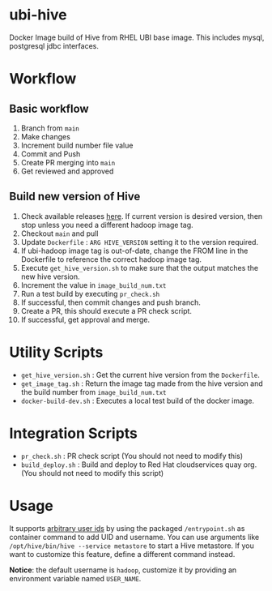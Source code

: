 # ubi-hive

Docker Image build of Hive from RHEL UBI base image. This includes mysql, postgresql jdbc interfaces.

# Workflow

## Basic workflow

1. Branch from `main`
2. Make changes
3. Increment build number file value
4. Commit and Push
5. Create PR merging into `main`
6. Get reviewed and approved

## Build new version of Hive

1. Check available releases [here](https://downloads.apache.org/hive/). If current version is desired version, then stop unless you need a different hadoop image tag.
2. Checkout `main` and pull
3. Update `Dockerfile` : `ARG HIVE_VERSION` setting it to the version required.
4. If ubi-hadoop image tag is out-of-date, change the FROM line in the Dockerfile to reference the correct hadoop image tag.
5. Execute `get_hive_version.sh` to make sure that the output matches the new hive version.
6. Increment the value in `image_build_num.txt`
7. Run a test build by executing `pr_check.sh`
8. If successful, then commit changes and push branch.
9. Create a PR, this should execute a PR check script.
10. If successful, get approval and merge.

# Utility Scripts

* `get_hive_version.sh` : Get the current hive version from the `Dockerfile`.
* `get_image_tag.sh` : Return the image tag made from the hive version and the build number from `image_build_num.txt`
* `docker-build-dev.sh` : Executes a local test build of the docker image.

# Integration Scripts

* `pr_check.sh` : PR check script (You should not need to modify this)
* `build_deploy.sh` : Build and deploy to Red Hat cloudservices quay org. (You should not need to modify this script)

# Usage

It supports [arbitrary user ids](https://docs.openshift.com/container-platform/4.7/openshift_images/create-images.html#use-uid_create-images)
by using the packaged `/entrypoint.sh` as container command to add UID and
username. You can use arguments like `/opt/hive/bin/hive --service metastore` to
start a Hive metastore. If you want to customize this feature, define a
different command instead.

**Notice**: the default username is `hadoop`, customize it by providing an
environment variable named `USER_NAME`.